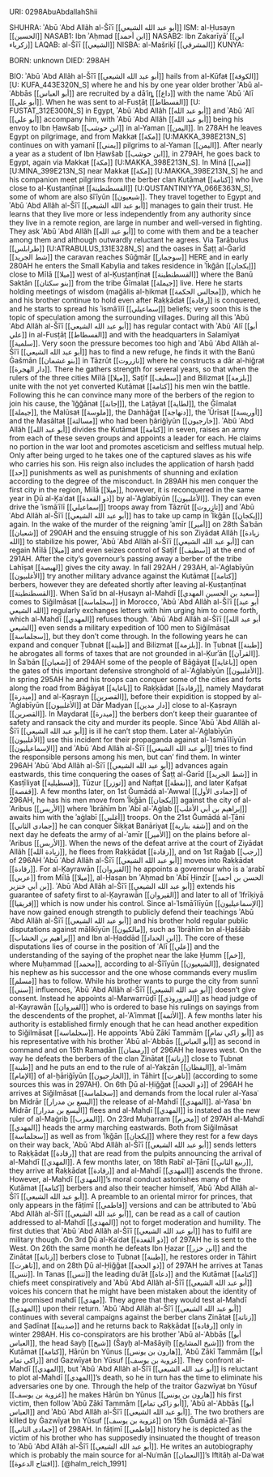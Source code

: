 URI: 0298AbuAbdallahShii

SHUHRA: ʾAbū ʿAbd Allãh al-Šīʿī [[أبو عبد الله الشيعي]]
ISM: al-Ḥusayn [[الحسين]]
NASAB1: Ibn ʾAḥmad [[ابن أحمد]]
NASAB2: Ibn Zakarīyāʾ [[ابن زكرياء]]
LAQAB: al-Šīʿī [[الشيعي]]
NISBA: al-Mašriḳī [[المشرقي]]
KUNYA: 

BORN: unknown
DIED: 298AH

BIO: ʾAbū ʿAbd Allãh al-Šīʿī [[أبو عبد الله الشيعي]] hails from al-Kūfaŧ [[الكوفة]] [U: KUFA_443E320N_S] where he and his by one year older brother ʾAbū al-ʿAbbās [[أبو العباس]] are recruited by a dāʿỉȵ [[داع]] with the name ʾAbū ʿAlī [[أبو علي]]. When he was sent to al-Fusṭāṭ [[الفسطاط]] [U: FUSTAT_312E300N_S] in Egypt, ʾAbū ʿAbd Allãh [[أبو عبد الله]] and ʾAbū ʿAlī [[أبو علي]] accompany him, with ʾAbū ʿAbd Allãh [[أبو عبد الله]] being his envoy to Ibn Ḥawšab [[ابن حوشب]] in al-Yaman [[اليمن]]. In 278AH he leaves Egypt on pilgrimage, and from Makkaŧ [[مكة]] [U:MAKKA_398E213N_S] continues on with yamanī [[يمني]] pilgrims to al-Yaman [[اليمن]]. After nearly a year as a student of Ibn Ḥawšab [[ابن حوشب]], in 279AH, he goes back to Egypt, again via Makkaŧ [[مكة]] [U:MAKKA_398E213N_S]. In Miná [[منى]] [U:MINA_399E213N_S] near Makkaŧ [[مكة]] [U:MAKKA_398E213N_S] he and his companion meet pilgrims from the berber clan Kutāmaŧ [[كتامة]] who live close to al-Ḳusṭanṭīnaŧ [[القسطنطينة]] [U:QUSTANTINIYYA_066E363N_S], some of whom are also šīʿīyūn [[شيعيون]]. They travel together to Egypt and ʾAbū ʿAbd Allãh al-Šīʿī [[أبو عبد الله الشيعي]] manages to gain their trust. He learns that they live more or less independently from any authority since they live in a remote region, are large in number and well-versed in fighting. They ask ʾAbū ʿAbd Allãh [[أبو عبد الله]] to come with them and be a teacher among them and although outwardly reluctant he agrees. Via Ṭarābulus [[طرابلس]] [U:ATRABULUS_131E328N_S] and the oases in Šaṭṭ al-Ǧarīd [[شط الجريد]] the caravan reaches Sūǧmār [[سوجمار]]
HERE
 and in early 280AH he enters the Small Kabylia and takes residence in ʾĪkǧān [[إيكجان]] close to Mīlā [[ميلا]] west of al-Ḳusṭanṭīnaŧ [[القسطنطينة]] where the Banū Saktān [[بنو سكتان]] from the tribe Ǧīmalaŧ [[جيملة]] live. Here he starts holding meetings of wisdom (maǧālis al-ḥikmaŧ [[مجالس الحكمة]]), which he and his brother continue to hold even after Raḳḳādaŧ [[رقادة]] is conquered, and he starts to spread his ʾismāʿīlī [[إسماعيلي]] beliefs; very soon this is the topic of speculation among the surrounding villages. During all this ʾAbū ʿAbd Allãh al-Šīʿī [[أبو عبد الله الشيعي]] has regular contact with ʾAbū ʿAlī [[أبو علي]] in al-Fusṭāṭ [[الفسطاط]] and with the headquarters in Salamīyaŧ [[سلمية]]. Very soon the pressure becomes too high and ʾAbū ʿAbd Allãh al-Šīʿī [[أبو عبد الله الشيعي]] has to find a new refuge, he finds it with the Banū Ġašmān [[بنو غشمان]] in Tāzrūt [[تازروت]] where he constructs a dār al-hiǧraŧ [[دار الهجرة]]. There he gathers strength for several years, so that when the rulers of the three cities Mīlā [[ميلا]], Saṭīf [[سطيف]] and Bilizmaŧ [[بلزمة]] unite with the not yet converted Kutāmaŧ [[كتامة]] his men win the battle. Following this he can convince many more of the berbers of the region to join his cause, the ʾIǧǧānaŧ [[إجانة]], the Laṭāyaŧ [[لطاية]], the Ǧīmalaŧ [[جيملة]], the Malūsaŧ [[ملوسة]], the Danhāǧaŧ [[دنهاجة]], the ʾŪrīsaŧ [[أوريسة]] and the Masāltaŧ [[مسالتة]] who had been ḫāriǧīyūn [[خارجيون]]. ʾAbū ʿAbd Allãh [[أبو عبد الله]] divides the Kutāmaŧ [[كتامة]] in seven, raises an army from each of these seven groups and appoints a leader for each. He claims no portion in the war loot and promotes asceticism and selfless mutual help. Only after being urged to he takes one of the captured slaves as his wife who carries his son. His reign also includes the application of harsh ḥadd [[حد]] punishments as well as punishments of shunning and exilation according to the degree of the misconduct. In 289AH his men conquer the first city in the region, Mīlā [[ميلا]], however, it is reconquered in the same year in Ḏū al-Ḳaʿdaŧ [[ذو القعدة]] by al-ʾAġlabīyūn [[الأغلبيون]]. They can even drive the ʾismāʿīlī [[إسماعيلي]] troops away from Tāzrūt [[تازروت]] and ʾAbū ʿAbd Allãh al-Šīʿī [[أبو عبد الله الشيعي]] has to take up camp in ʾĪkǧān [[إيكجان]] again. In the wake of the murder of the reigning ʾamīr [[أمير]] on 28th Šaʿbān [[شعبان]] of 290AH and the ensuing struggle of his son Ziyādaŧ Allãh [[زيادة الله]] to stabilize his power, ʾAbū ʿAbd Allãh al-Šīʿī [[أبو عبد الله الشيعي]] can regain Mīlā [[ميلا]] and even seizes control of Saṭīf [[سطيف]] at the end of 291AH. After the city’s governour’s passing away a berber of the tribe Lahīṣaŧ [[لهيصة]] gives the city away. In fall 292AH / 293AH, al-ʾAġlabīyūn [[الأغلبيون]] try another military advance against the Kutāmaŧ [[كتامة]] berbers, however they are defeated shortly after leaving al-Ḳusṭanṭīnaŧ [[القسطنطينة]]. When Saʿīd bn al-Ḥusayn al-Mahdī [[سعيد بن الحسين المهدي]] comes to Siǧilmāsaŧ [[سجلماسة]] in Morocco, ʾAbū ʿAbd Allãh al-Šīʿī [[أبو عبد الله الشيعي]] regularly exchanges letters with him urging him to come forth, which al-Mahdī [[المهدي]] refuses though. ʾAbū ʿAbd Allãh al-Šīʿī [[أبو عبد الله الشيعي]] even sends a military expedition of 100 men to Siǧilmāsaŧ [[سجلماسة]], but they don’t come through. In the following years he can expand and conquer Ṭubnaŧ [[طبنة]] and Bilizmaŧ [[بلزمة]]. In Ṭubnaŧ [[طبنة]] he abrogates all forms of taxes that are not grounded in al-Ḳurʾān [[القرآن]]. In Šaʿbān [[شعبان]] of 294AH some of the people of Bāġāyaŧ [[باغاية]] open the gates of this important defensive stronghold of al-ʾAġlabīyūn [[الأغلبيون]]. In spring 295AH he and his troops can conquer some of the cities and forts along the road from Bāġāyaŧ [[باغاية]] to Raḳḳādaŧ [[رقادة]], namely Maydaraŧ [[ميدرة]] and al-Ḳaṣrayn [[القصرين]], before their expidition is stopped by al-ʾAġlabīyūn [[الأغلبيون]] at Dār Madyan [[دار مدين]] close to al-Ḳaṣrayn [[القصرين]]. In Maydaraŧ [[ميدرة]] the berbers don’t keep their guarantee of safety and ransack the city and murder its people. Since ʾAbū ʿAbd Allãh al-Šīʿī [[أبو عبد الله الشيعي]] is ill he can’t stop them. Later al-ʾAġlabīyūn [[الأغلبيون]] use this incident for their propaganda against al-ʾIsmāʿīlīyūn [[الإسماعيليون]] and ʾAbū ʿAbd Allãh al-Šīʿī [[أبو عبد الله الشيعي]] tries to find the responsible persons among his men, but can’ find them. In winter 296AH ʾAbū ʿAbd Allãh al-Šīʿī [[أبو عبد الله الشيعي]] advances again eastwards, this time conquering the oases of Šaṭṭ al-Ǧarīd [[شط الجريد]] in Ḳasṭīliyaŧ [[قسطيلية]], Tūzur [[توزر]] and Nafṭaŧ [[نفطة]], and later Ḳafṣaŧ [[قفصة]]. A few months later, on 1st Ǧumādá al-ʾAwwal [[جمادى الأول]] of 296AH, he has his men move from ʾĪkǧān [[إيكجان]] against the city of al-ʾAribus [[الأربس]] where ʾIbrāhīm bn ʾAbī al-ʾAġlab [[إبراهيم بن أبي الأغلب]] awaits him with the ʾaġlabī [[أغلبي]] troops. On the 21st Ǧumādá al-Ṯānī [[جمادى الثاني]] he can conquer Šiḳḳaŧ Banāriyaŧ [[شقة بنارية]] and on the next day he defeats the army of al-ʾamīr [[الأمير]] on the plains before al-ʾAribus [[الأربس]]. When the news of the defeat arrive at the court of Ziyādaŧ Allãh [[زيادة الله]], he flees from Raḳḳādaŧ [[رقادة]], and on 1st Raǧab [[رجب]] of 296AH ʾAbū ʿAbd Allãh al-Šīʿī [[أبو عبد الله الشيعي]] moves into Raḳḳādaŧ [[رقادة]]. For al-Ḳayrawān [[القيروان]] he appoints a governour who is a ʿarabī [[عربي]] from Mīlā [[ميلا]], al-Ḥasan bn ʾAḥmad bn ʾAbī Ḫinzīr [[الحسن بن أحمد بن أبي خنزير]]. ʾAbū ʿAbd Allãh al-Šīʿī [[أبو عبد الله الشيعي]] extends his guarantee of safety first to al-Ḳayrawān [[القيروان]] and later to all of ʾIfrīḳiyā [[إفريقيا]] which is now under his control. Since al-ʾIsmāʿīlīyūn [[الإسماعيليون]] have now gained enough strength to publicly defend their teachings ʾAbū ʿAbd Allãh al-Šīʿī [[أبو عبد الله الشيعي]] and his brother hold regular public disputations against mālikīyūn [[مالكيون]], such as ʾIbrāhīm bn al-Ḫaššāb [[إبراهيم بن الخشاب]] and Ibn al-Ḥaddād [[ابن الحداد]]. The core of these disputations lies of course in the position of ʿAlī [[علي]] and the understanding of the saying of the prophet near the lake Ḫumm [[خم]], where Muḥammad [[محمد]], according to al-Šīʿīyūn [[الشيعيون]], designated his nephew as his successor and the one whose commands every muslim [[مسلم]] has to follow. While his brother wants to purge the city from sunnī [[سني]] influences, ʾAbū ʿAbd Allãh al-Šīʿī [[أبو عبد الله الشيعي]] doesn’t give consent. Instead he appoints al-Marwarrūḏī [[المروروذي]] as head judge of al-Ḳayrawān [[القيروان]] who is ordered to base his rulings on sayings from the descendents of the prophet, al-ʾAʾimmaŧ [[الأئمة]]. A few months later his authority is established firmly enough that he can head another expedition to Siǧilmāsaŧ [[سجلماسة]]. He appoints ʾAbū Zākī Tammām [[أبو زاكي تمام]] as his representative with his brother ʾAbū al-ʿAbbās [[أبو العباس]] as second in command and on 15th Ramaḍān [[رمضان]] of 296AH he leaves west. On the way he defeats the berbers of the clan Zinātaŧ [[زناتة]] close to Ṭubnaŧ [[طبنة]] and he puts an end to the rule of al-Yaḳẓān [[اليقظان]], al-ʾimām [[الإمام]] of al-ḫāriǧīyūn [[الخارجيون]], in Tāhirt [[تاهرت]] (according to some sources this was in 297AH). On 6th Ḏū al-Ḥiǧǧaŧ [[ذو الحجة]] of 296AH he arrives at Siǧilmāsaŧ [[سجلماسة]] and demands from the local ruler al-Yasaʿ bn Midrār [[اليسع بن مدرار]] the release of al-Mahdī [[المهدي]]. al-Yasaʿ bn Midrār [[اليسع بن مدرار]] flees and al-Mahdī [[المهدي]] is instated as the new ruler of al-Maġrib [[المغرب]]. On 23rd Muḥarram [[محرم]] of 297AH al-Mahdī [[المهدي]] heads the army marching eastwards. Both from Siǧilmāsaŧ [[سجلماسة]] as well as from ʾĪkǧān [[إيكجان]] where they rest for a few days on their way back, ʾAbū ʿAbd Allãh al-Šīʿī [[أبو عبد الله الشيعي]] sends letters to Raḳḳādaŧ [[رقادة]] that are read from the pulpits announcing the arrival of al-Mahdī [[المهدي]]. A few months later, on 18th Rabīʿ al-Ṯānī [[ربيع الثاني]], they arrive at Raḳḳādaŧ [[رقادة]] and al-Mahdī [[المهدي]] ascends the throne. However, al-Mahdī [[المهدي]]’s moral conduct astonishes many of the Kutāmaŧ [[كتامة]] berbers and also their teacher himself, ʾAbū ʿAbd Allãh al-Šīʿī [[أبو عبد الله الشيعي]]. A preamble to an oriental mirror for princes, that only appears in the fāṭimī [[فاطمي]] versions and can be attributed to ʾAbū ʿAbd Allãh al-Šīʿī [[أبو عبد الله الشيعي]], can be read as a call of caution addressed to al-Mahdī [[المهدي]] not to forget moderation and humility. The first duties that ʾAbū ʿAbd Allãh al-Šīʿī [[أبو عبد الله الشيعي]] has to fulfil are military though. On 3rd Ḏū al-Ḳaʿdaŧ [[ذو القعدة]] of 297AH he is sent to the West. On 26th the same month he defeats Ibn Ḫazar [[ابن خزر]] and the Zinātaŧ [[زناتة]] berbers close to Ṭubnaŧ [[طبنة]], he restores order in Tāhirt [[تاهرت]], and on 28th Ḏū al-Ḥiǧǧaŧ [[ذو الحجة]] of 297AH he arrives at Tanas [[تنس]]. In Tanas [[تنس]] the leading duʿāŧ [[دعاة]] and the Kutāmaŧ [[كتامة]] chiefs meet conspiratively and ʾAbū ʿAbd Allãh al-Šīʿī [[أبو عبد الله الشيعي]] voices his concern that he might have been mistaken about the identity of the promised mahdī [[مهدي]]. They agree that they would test al-Mahdī [[المهدي]] upon their return. ʾAbū ʿAbd Allãh al-Šīʿī [[أبو عبد الله الشيعي]] continues with several campaigns against the berber clans Zinātaŧ [[زناتة]] and Ṣadīnaŧ [[صدينة]] and he returns back to Raḳḳādaŧ [[رقادة]] only in winter 298AH. His co-conspirators are his brother ʾAbū al-ʿAbbās [[أبو العباس]], the head šayḫ [[شيخ]] (Šayḫ al-Mašāyiḫ [[شيخ المشايخ]]) from the Kutāmaŧ [[كتامة]], Hārūn bn Yūnus [[هارون بن يونس]], ʾAbū Zākī Tammām [[أبو زاكي تمام]] and Ġazwīyaŧ bn Yūsuf [[غزوية بن يوسف]]. They confront al-Mahdī [[المهدي]], but ʾAbū ʿAbd Allãh al-Šīʿī [[أبو عبد الله الشيعي]] is reluctant to plot al-Mahdī [[المهدي]]’s death, so he in turn has the time to eliminate his adversaries one by one. Through the help of the traitor Ġazwīyaŧ bn Yūsuf [[غزوية بن يوسف]] he makes Hārūn bn Yūnus [[هارون بن يونس]] his first victim, then follow ʾAbū Zākī Tammām [[أبو زاكي تمام]], ʾAbū al-ʿAbbās [[أبو العباس]] and ʾAbū ʿAbd Allãh al-Šīʿī [[أبو عبد الله الشيعي]]. The two brothers are killed by Ġazwīyaŧ bn Yūsuf [[غزوية بن يوسف]] on 15th Ǧumādá al-Ṯānī [[جمادى الثاني]] of 298AH. In fāṭimī [[فاطمي]] history he is depicted as the victim of his brother who has supposedly insinuated the thought of treason to ʾAbū ʿAbd Allãh al-Šīʿī [[أبو عبد الله الشيعي]]. He writes an autobiography which is probably the main source for al-Nuʿmān [[النعمان]]’s Iftitāḥ al-Daʿwaŧ [[افتتاح الدعوة]]. [@halm_reich_1991]

